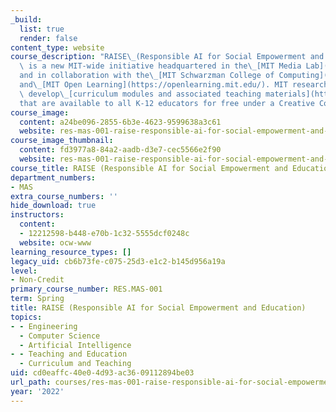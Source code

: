 ```yaml
---
_build:
  list: true
  render: false
content_type: website
course_description: "RAISE\_(Responsible AI for Social Empowerment and Education)\
  \ is a new MIT-wide initiative headquartered in the\_[MIT Media Lab](https://www.media.mit.edu/)\_\
  and in collaboration with the\_[MIT Schwarzman College of Computing](https://computing.mit.edu/)\_\
  and\_[MIT Open Learning](https://openlearning.mit.edu/). MIT researchers continually\
  \ develop\_[curriculum modules and associated teaching materials](https://raise.mit.edu/resources.html)\_\
  that are available to all K-12 educators for free under a Creative Commons license.\n"
course_image:
  content: a24be096-2855-6b3e-4623-9599638a3c61
  website: res-mas-001-raise-responsible-ai-for-social-empowerment-and-education-spring-2022
course_image_thumbnail:
  content: fd3977a8-84a2-aadb-d3e7-cec5566e2f90
  website: res-mas-001-raise-responsible-ai-for-social-empowerment-and-education-spring-2022
course_title: RAISE (Responsible AI for Social Empowerment and Education)
department_numbers:
- MAS
extra_course_numbers: ''
hide_download: true
instructors:
  content:
  - 12212598-b448-e70b-1c32-5555dcf0248c
  website: ocw-www
learning_resource_types: []
legacy_uid: cb6b73fe-c075-25d3-e1c2-b145d956a19a
level:
- Non-Credit
primary_course_number: RES.MAS-001
term: Spring
title: RAISE (Responsible AI for Social Empowerment and Education)
topics:
- - Engineering
  - Computer Science
  - Artificial Intelligence
- - Teaching and Education
  - Curriculum and Teaching
uid: cd0eaffc-40e0-4d93-ac36-09112894be03
url_path: courses/res-mas-001-raise-responsible-ai-for-social-empowerment-and-education-spring-2022
year: '2022'
---
```

